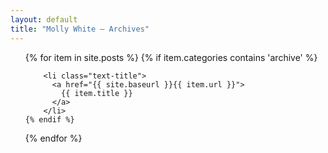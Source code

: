 ```yaml
---
layout: default
title: "Molly White – Archives"
---
```

<div class="toc">
  <ul class="texts">
  {% for item in site.posts %}
  	{% if item.categories contains 'archive' %}
	  
	    <li class="text-title">
	      <a href="{{ site.baseurl }}{{ item.url }}">
	        {{ item.title }}
	      </a>
	    </li>
    {% endif %}
  {% endfor %}
  </ul>
</div>



